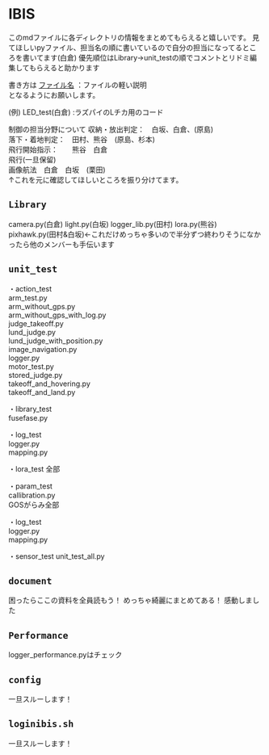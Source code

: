 # IBIS
このmdファイルに各ディレクトリの情報をまとめてもらえると嬉しいです。
見てほしいpyファイル、担当名の順に書いているので自分の担当になってるところを書いてます(白倉)
優先順位はLibrary→unit_testの順でコメントとリドミ編集してもらえると助かります

書き方は
[ファイル名](担当名)
：ファイルの軽い説明  
となるようにお願いします。

(例)
LED_test(白倉)
:ラズパイのLチカ用のコード


制御の担当分野について 
収納・放出判定：　白坂、白倉、(原島)  
落下・着地判定：　田村、熊谷　(原島、杉本)  
飛行開始指示：　　熊谷　白倉  
飛行(一旦保留)  
画像航法　白倉　白坂　(栗田)  
↑これを元に確認してほしいところを振り分けてます。  


## `Library`
camera.py(白倉)
light.py(白坂)
logger_lib.py(田村)
lora.py(熊谷)
pixhawk.py(田村&白坂)←これだけめっちゃ多いので半分ずつ終わりそうになかったら他のメンバーも手伝います



## `unit_test`
 ・action_test  
arm_test.py  
arm_without_gps.py  
arm_without_gps_with_log.py  
judge_takeoff.py  
lund_judge.py  
lund_judge_with_position.py  
image_navigation.py  
logger.py  
motor_test.py  
stored_judge.py  
takeoff_and_hovering.py  
takeoff_and_land.py  

・library_test  
fusefase.py  

・log_test  
logger.py  
mapping.py  

・lora_test
全部

・param_test  
callibration.py  
GOSがらみ全部

・log_test  
logger.py  
mapping.py  

・sensor_test
unit_test_all.py


## `document`
困ったらここの資料を全員読もう！
めっちゃ綺麗にまとめてある！
感動しました



## `Performance`
logger_performance.pyはチェック

## `config`
一旦スルーします！

## `loginibis.sh`
一旦スルーします！
